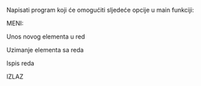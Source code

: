Napisati program koji će omogućiti sljedeće opcije u main funkciji:

MENI:

Unos novog elementa u red

Uzimanje elementa sa reda

Ispis reda

IZLAZ